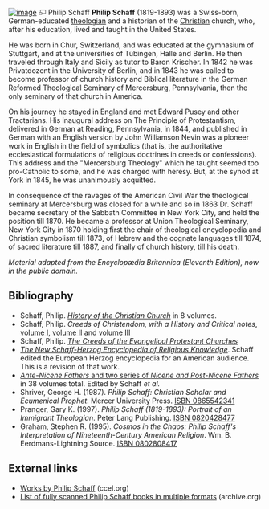 [![image](images/7/7c/Schaff.jpg)](http://www.theopedia.com/File:Schaff.jpg)
[![image](data:image/png;base64,iVBORw0KGgoAAAANSUhEUgAAAA8AAAALCAAAAACFLIiAAAAAAnRSTlMA/1uRIrUAAABPSURBVAjXY/j///+5vXDwjAHIr26ZAgXZe8H8a/+hoIcw/9nevdVL9+79DuPvzQYZFPUezu8BMZLXgkExnD8HAu6hqv//n+HZVjD4DuUDAKlChD3fj6aPAAAAAElFTkSuQmCC)](http://www.theopedia.com/File:Schaff.jpg "Enlarge")
Philip Schaff
**Philip Schaff** (1819-1893) was a Swiss-born, German-educated
[theologian](Theologian "Theologian") and a historian of the
[Christian](Christian "Christian") church, who, after his
education, lived and taught in the United States.

He was born in Chur, Switzerland, and was educated at the gymnasium
of Stuttgart, and at the universities of Tübingen, Halle and
Berlin. He then traveled through Italy and Sicily as tutor to Baron
Krischer. In 1842 he was Privatdozent in the University of Berlin,
and in 1843 he was called to become professor of church history and
Biblical literature in the German Reformed Theological Seminary of
Mercersburg, Pennsylvania, then the only seminary of that church in
America.

On his journey he stayed in England and met Edward Pusey and other
Tractarians. His inaugural address on The Principle of
Protestantism, delivered in German at Reading, Pennsylvania, in
1844, and published in German with an English version by John
Williamson Nevin was a pioneer work in English in the field of
symbolics (that is, the authoritative ecclesiastical formulations
of religious doctrines in creeds or confessions). This address and
the "Mercersburg Theology" which he taught seemed too pro-Catholic
to some, and he was charged with heresy. But, at the synod at York
in 1845, he was unanimously acquitted.

In consequence of the ravages of the American Civil War the
theological seminary at Mercersburg was closed for a while and so
in 1863 Dr. Schaff became secretary of the Sabbath Committee in New
York City, and held the position till 1870. He became a professor
at Union Theological Seminary, New York City in 1870 holding first
the chair of theological encyclopedia and Christian symbolism till
1873, of Hebrew and the cognate languages till 1874, of sacred
literature till 1887, and finally of church history, till his
death.

*Material adapted from the Encyclopædia Britannica (Eleventh Edition), now in the public domain.*
## Bibliography

-   Schaff, Philip.
    [*History of the Christian Church*](http://www.ccel.org/s/schaff/history/About.htm)
    in 8 volumes.
-   Schaff, Philip.
    *Creeds of Christendom, with a History and Critical notes*,
    [volume I](http://www.ccel.org/ccel/schaff/creeds1.toc.html),
    [volume II](http://www.ccel.org/ccel/schaff/creeds2.toc.html) and
    [volume III](http://www.ccel.org/ccel/schaff/creeds3.toc.html)
-   Schaff, Philip.
    [*The Creeds of the Evangelical Protestant Churches*](http://www.ccel.org/ccel/schaff/creeds3.toc.html)
-   [*The New Schaff-Herzog Encyclopedia of Religious Knowledge*](http://www.ccel.org/s/schaff/encyc/).
    Schaff edited the European Herzog encyclopedia for an American
    audience. This is a revision of that work.
-   [*Ante-Nicene Fathers* and two series of *Nicene and Post-Nicene Fathers*](http://www.ccel.org/fathers2/)
    in 38 volumes total. Edited by Schaff *et al.*
-   Shriver, George H. (1987).
    *Philip Schaff: Christian Scholar and Ecumenical Prophet*. Mercer
    University Press.
    [ISBN 0865542341](http://www.theopedia.com/Special:BookSources/0865542341)
-   Pranger, Gary K. (1997).
    *Philip Schaff (1819-1893): Portrait of an Immigrant Theologian*.
    Peter Lang Publishing.
    [ISBN 0820428477](http://www.theopedia.com/Special:BookSources/0820428477)
-   Graham, Stephen R. (1995).
    *Cosmos in the Chaos: Philip Schaff's Interpretation of Nineteenth-Century American Religion*.
    Wm. B. Eerdmans-Lightning Source.
    [ISBN 0802808417](http://www.theopedia.com/Special:BookSources/0802808417)

## External links

-   [Works by Philip Schaff](http://www.ccel.org/s/schaff/?show=worksBy)
    (ccel.org)
-   [List of fully scanned Philip Schaff books in multiple formats](http://www.archive.org/search.php?query=creator:%22Schaff,%20Philip,%201819-1893%22%20AND%20mediatype:texts)
    (archive.org)



